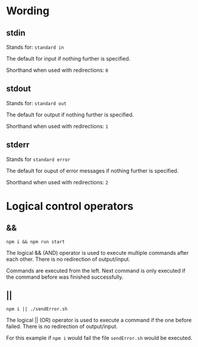 # Wording

## stdin

Stands for: `standard in`

The default for input if nothing further is specified.

Shorthand when used with redirections: `0`

## stdout

Stands for: `standard out`

The default for output if nothing further is specified.

Shorthand when used with redirections: `1`


## stderr

Stands for `standard error`

The default for ouput of error messages if nothing further is specified.

Shorthand when used with redirections: `2`

# Logical control operators

## &&

```shell
npm i && npm run start
```

The logical && (AND) operator is used to execute multiple commands after each other.
There is no redirection of output/input.

Commands are executed from the left. Next command is only executed if the command before was finished successfully.

## ||

```shell
npm i || ./sendError.sh
```

The logical || (OR) operator is used to execute a command if the one before failed.
There is no redirection of output/input.

For this example if `npm i` would fail the file `sendError.sh` would be executed.